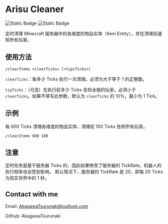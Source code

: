 # Arisu Cleaner

![Static Badge](https://img.shields.io/badge/Minecraft-1.21.5-gren) ![Static Badge](https://img.shields.io/badge/Fabric-blue)

定时清理 Minecraft 服务器中的各维度的物品实体（Item Entity），并在清理前通知所有玩家。

## 使用方法

```
/clearItems <clearTicks> [<tipsTicks>]
```

`clearTicks`：每多少 Ticks 执行一次清理。必须为大于等于 1 的正整数。

`tipTicks`：（可选）在执行前多少 Ticks 告知全服的玩家。必须小于 `clearTicks`。如果不填写此参数，默认为 `clearTicks` 的 10%，最小为 1 Tick。

## 示例

每 600 Ticks 清理各维度的物品实体，清理前 100 Ticks 告知所有玩家。
```
/clearItems 600 100
```

## 注意

定时任务是基于服务器 Ticks 的，因此如果修改了服务器的 TickRate，机器人的执行频率也会受到影响。
默认情况下，服务器的 TickRate 是 20，即每 20 Ticks 为现实世界中的 1 秒。

## Contact with me

Email: AkagawaTsurunaki@outlook.com

Github: AkagawaTsurunaki